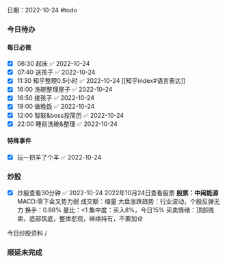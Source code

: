 日期：2022-10-24
#todo
### 今日待办
#### 每日必做
- [x] 06:30 起床 ✅ 2022-10-24
- [x] 07:40 送孩子 ✅ 2022-10-24
- [x] 11:30 知乎整理0.5小时 ✅ 2022-10-24 [[知乎index#语言表达]]
- [x] 16:00 洗碗整理屋子 ✅ 2022-10-24
- [x] 16:50 接孩子 ✅ 2022-10-24
- [x] 19:00 做晚饭 ✅ 2022-10-24
- [x] 12:00 智联&boss投简历 ✅ 2022-10-24
- [x] 22:00 睡前洗碗&整理 ✅ 2022-10-24

#### 特殊事件
- [x] 玩一把羊了个羊 ✅ 2022-10-24

### 炒股
- [x] 炒股查看30分钟 ✅ 2022-10-24
2022年10月24日查看股票
**股票：中闽能源**
MACD:零下金叉势力弱
成交额：缩量
大盘涨跌趋势：行业波动，个股反弹无力
换手：0.88%
量比：<1
集中度：买入8%，今日15%
买卖情绪：顶部贱卖，底部筑底，整体悲观，继续持有，不要加仓

今日炒股资料
/



### 顺延未完成



